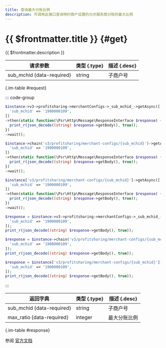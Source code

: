 ```yaml
---
title: 查询最大分账比例
description: 可调用此接口查询特约商户设置的允许服务商分账的最大比例
---
```


# {{ $frontmatter.title }} {#get}

{{ $frontmatter.description }}

| 请求参数 | 类型 {.type} | 描述 {.desc}
| --- | --- | ---
| sub_mchid {data-required} | string | 子商户号

{.im-table #request}

::: code-group

```php [异步纯链式]
$instance->v3->profitsharing->merchantConfigs->_sub_mchid_->getAsync([
  'sub_mchid' => '1900000109',
])
->then(static function(\Psr\Http\Message\ResponseInterface $response) {
  print_r(json_decode((string) $response->getBody(), true));
})
->wait();
```

```php [异步声明式]
$instance->chain('v3/profitsharing/merchant-configs/{sub_mchid}')->getAsync([
  'sub_mchid' => '1900000109',
])
->then(static function(\Psr\Http\Message\ResponseInterface $response) {
  print_r(json_decode((string) $response->getBody(), true));
})
->wait();
```

```php [异步属性式]
$instance['v3/profitsharing/merchant-configs/{sub_mchid}']->getAsync([
  'sub_mchid' => '1900000109',
])
->then(static function(\Psr\Http\Message\ResponseInterface $response) {
  print_r(json_decode((string) $response->getBody(), true));
})
->wait();
```

```php [同步纯链式]
$response = $instance->v3->profitsharing->merchantConfigs->_sub_mchid_->get([
  'sub_mchid' => '1900000109',
]);
print_r(json_decode((string) $response->getBody(), true));
```

```php [同步声明式]
$response = $instance->chain('v3/profitsharing/merchant-configs/{sub_mchid}')->get([
  'sub_mchid' => '1900000109',
]);
print_r(json_decode((string) $response->getBody(), true));
```

```php [同步属性式]
$response = $instance['v3/profitsharing/merchant-configs/{sub_mchid}']->get([
  'sub_mchid' => '1900000109',
]);
print_r(json_decode((string) $response->getBody(), true));
```

:::

| 返回字典 | 类型 {.type} | 描述 {.desc}
| --- | --- | ---
| sub_mchid {data-required} | string | 子商户号
| max_ratio {data-required} | integer | 最大分账比例

{.im-table #response}

参阅 [官方文档](https://pay.weixin.qq.com/doc/v3/partner/4012466864)
